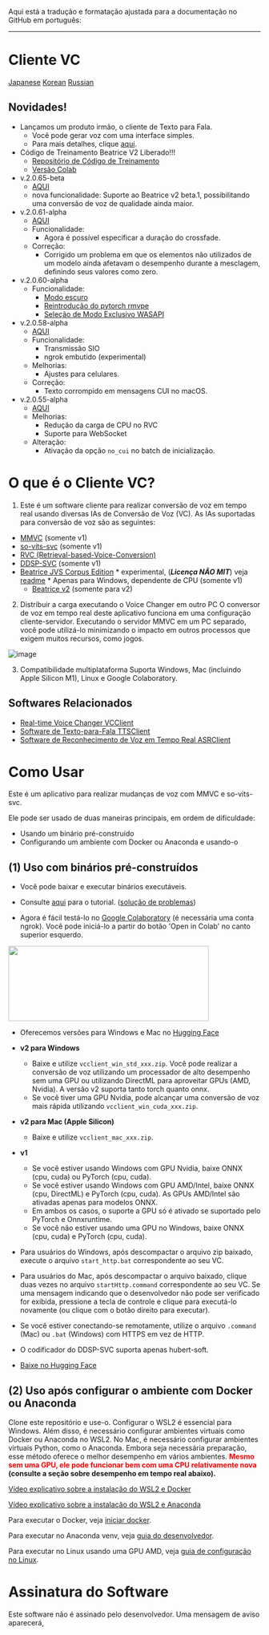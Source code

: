 Aqui está a tradução e formatação ajustada para a documentação no GitHub em português:

---

# Cliente VC

[Japanese](/README_ja.md) [Korean](/README_ko.md) [Russian](/README_ru.md)

## Novidades!
- Lançamos um produto irmão, o cliente de Texto para Fala.
  - Você pode gerar voz com uma interface simples.
  - Para mais detalhes, clique [aqui](https://github.com/w-okada/ttsclient).
- Código de Treinamento Beatrice V2 Liberado!!!
  - [Repositório de Código de Treinamento](https://huggingface.co/fierce-cats/beatrice-trainer)
  - [Versão Colab](https://github.com/w-okada/beatrice-trainer-colab)
- v.2.0.65-beta
  - [AQUI](https://github.com/w-okada/voice-changer/tree/v.2)
  - nova funcionalidade: Suporte ao Beatrice v2 beta.1, possibilitando uma conversão de voz de qualidade ainda maior.
- v.2.0.61-alpha
  - [AQUI](https://github.com/w-okada/voice-changer/tree/v.2)
  - Funcionalidade:
    - Agora é possível especificar a duração do crossfade.
  - Correção:
    - Corrigido um problema em que os elementos não utilizados de um modelo ainda afetavam o desempenho durante a mesclagem, definindo seus valores como zero.
- v.2.0.60-alpha
  - Funcionalidade:
    - [Modo escuro](https://github.com/w-okada/voice-changer/issues/1306)
    - [Reintrodução do pytorch rmvpe](https://github.com/w-okada/voice-changer/issues/1319)
    - [Seleção de Modo Exclusivo WASAPI](https://github.com/w-okada/voice-changer/issues/1305)
- v.2.0.58-alpha
  - [AQUI](https://github.com/w-okada/voice-changer/tree/v.2)
  - Funcionalidade:
    - Transmissão SIO
    - ngrok embutido (experimental)
  - Melhorias:
    - Ajustes para celulares.
  - Correção:
    - Texto corrompido em mensagens CUI no macOS.
- v.2.0.55-alpha
  - [AQUI](https://github.com/w-okada/voice-changer/tree/v.2)
  - Melhorias:
    - Redução da carga de CPU no RVC
    - Suporte para WebSocket
  - Alteração:
    - Ativação da opção `no_cui` no batch de inicialização.

# O que é o Cliente VC?

1. Este é um software cliente para realizar conversão de voz em tempo real usando diversas IAs de Conversão de Voz (VC). As IAs suportadas para conversão de voz são as seguintes:

- [MMVC](https://github.com/isletennos/MMVC_Trainer) (somente v1)
- [so-vits-svc](https://github.com/svc-develop-team/so-vits-svc) (somente v1)
- [RVC (Retrieval-based-Voice-Conversion)](https://github.com/liujing04/Retrieval-based-Voice-Conversion-WebUI)
- [DDSP-SVC](https://github.com/yxlllc/DDSP-SVC) (somente v1)
- [Beatrice JVS Corpus Edition](https://prj-beatrice.com/) * experimental, (***Licença NÃO MIT***) veja [readme](https://github.com/w-okada/voice-changer/blob/master/server/voice_changer/Beatrice/) * Apenas para Windows, dependente de CPU (somente v1)
  - [Beatrice v2](https://prj-beatrice.com/) (somente para v2)

2. Distribuir a carga executando o Voice Changer em outro PC
   O conversor de voz em tempo real deste aplicativo funciona em uma configuração cliente-servidor. Executando o servidor MMVC em um PC separado, você pode utilizá-lo minimizando o impacto em outros processos que exigem muitos recursos, como jogos.

![image](https://user-images.githubusercontent.com/48346627/206640768-53f6052d-0a96-403b-a06c-6714a0b7471d.png)

3. Compatibilidade multiplataforma
   Suporta Windows, Mac (incluindo Apple Silicon M1), Linux e Google Colaboratory.

## Softwares Relacionados
- [Real-time Voice Changer VCClient](https://github.com/w-okada/voice-changer)
- [Software de Texto-para-Fala TTSClient](https://github.com/w-okada/ttsclient)
- [Software de Reconhecimento de Voz em Tempo Real ASRClient](https://github.com/w-okada/asrclient)

# Como Usar

Este é um aplicativo para realizar mudanças de voz com MMVC e so-vits-svc.

Ele pode ser usado de duas maneiras principais, em ordem de dificuldade:

- Usando um binário pré-construído
- Configurando um ambiente com Docker ou Anaconda e usando-o

## (1) Uso com binários pré-construídos

- Você pode baixar e executar binários executáveis.

- Consulte [aqui](tutorials/tutorial_rvc_en_latest.md) para o tutorial. ([solução de problemas](https://github.com/w-okada/voice-changer/blob/master/tutorials/trouble_shoot_communication_ja.md))

- Agora é fácil testá-lo no [Google Colaboratory](https://github.com/w-okada/voice-changer/tree/v.2/w_okada's_Voice_Changer_version_2_x.ipynb) (é necessária uma conta ngrok). Você pode iniciá-lo a partir do botão 'Open in Colab' no canto superior esquerdo.

<img src="https://github.com/w-okada/voice-changer/assets/48346627/3f092e2d-6834-42f6-bbfd-7d389111604e" width="400" height="150">

- Oferecemos versões para Windows e Mac no [Hugging Face](https://huggingface.co/wok000/vcclient000/tree/main)
- **v2 para Windows**
  - Baixe e utilize `vcclient_win_std_xxx.zip`. Você pode realizar a conversão de voz utilizando um processador de alto desempenho sem uma GPU ou utilizando DirectML para aproveitar GPUs (AMD, Nvidia). A versão v2 suporta tanto torch quanto onnx.
  - Se você tiver uma GPU Nvidia, pode alcançar uma conversão de voz mais rápida utilizando `vcclient_win_cuda_xxx.zip`.
- **v2 para Mac (Apple Silicon)**
  - Baixe e utilize `vcclient_mac_xxx.zip`.
- **v1**
  - Se você estiver usando Windows com GPU Nvidia, baixe ONNX (cpu, cuda) ou PyTorch (cpu, cuda).
  - Se você estiver usando Windows com GPU AMD/Intel, baixe ONNX (cpu, DirectML) e PyTorch (cpu, cuda). As GPUs AMD/Intel são ativadas apenas para modelos ONNX.
  - Em ambos os casos, o suporte a GPU só é ativado se suportado pelo PyTorch e Onnxruntime.
  - Se você não estiver usando uma GPU no Windows, baixe ONNX (cpu, cuda) e PyTorch (cpu, cuda).

- Para usuários do Windows, após descompactar o arquivo zip baixado, execute o arquivo `start_http.bat` correspondente ao seu VC.

- Para usuários do Mac, após descompactar o arquivo baixado, clique duas vezes no arquivo `startHttp.command` correspondente ao seu VC. Se uma mensagem indicando que o desenvolvedor não pode ser verificado for exibida, pressione a tecla de controle e clique para executá-lo novamente (ou clique com o botão direito para executar).

- Se você estiver conectando-se remotamente, utilize o arquivo `.command` (Mac) ou `.bat` (Windows) com HTTPS em vez de HTTP.

- O codificador do DDSP-SVC suporta apenas hubert-soft.

- [Baixe no Hugging Face](https://huggingface.co/wok000/vcclient000/tree/main)

## (2) Uso após configurar o ambiente com Docker ou Anaconda

Clone este repositório e use-o. Configurar o WSL2 é essencial para Windows. Além disso, é necessário configurar ambientes virtuais como Docker ou Anaconda no WSL2. No Mac, é necessário configurar ambientes virtuais Python, como o Anaconda. Embora seja necessária preparação, esse método oferece o melhor desempenho em vários ambientes. **<font color="red"> Mesmo sem uma GPU, ele pode funcionar bem com uma CPU relativamente nova </font>(consulte a seção sobre desempenho em tempo real abaixo).**

[Vídeo explicativo sobre a instalação do WSL2 e Docker](https://youtu.be/POo_Cg0eFMU)

[Vídeo explicativo sobre a instalação do WSL2 e Anaconda](https://youtu.be/fba9Zhsukqw)

Para executar o Docker, veja [iniciar docker](docker_vcclient/README_en.md).

Para executar no Anaconda venv, veja [guia do desenvolvedor](README_dev_en.md).

Para executar no Linux usando uma GPU AMD, veja [guia de configuração no Linux](tutorials/tutorial_anaconda_amd_rocm.md).

# Assinatura do Software

Este software não é assinado pelo desenvolvedor. Uma mensagem de aviso aparecerá,
